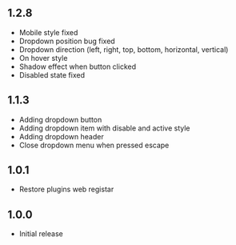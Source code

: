 ## 1.2.8
- Mobile style fixed
- Dropdown position bug fixed
- Dropdown direction (left, right, top, bottom, horizontal, vertical)
- On hover style
- Shadow effect when button clicked
- Disabled state fixed

## 1.1.3

* Adding dropdown button
* Adding dropdown item with disable and active style
* Adding dropdown header
* Close dropdown menu when pressed escape

## 1.0.1

* Restore plugins web registar

## 1.0.0

* Initial release
